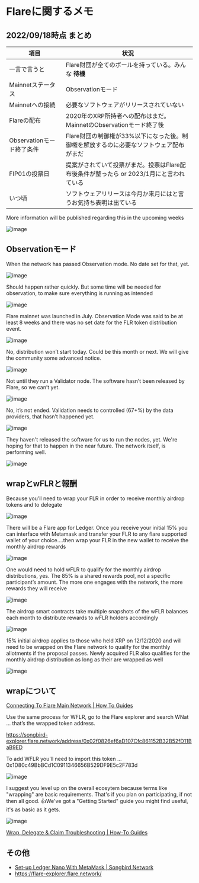 # Flareに関するメモ

2022/09/18時点 まとめ
---

| 項目                      | 状況                                                                                    |
| ------------------------- | --------------------------------------------------------------------------------------- |
| 一言で言うと              | Flare財団が全てのボールを持っている。みんな **待機**                                    |
| Mainnetステータス         | Observationモード                                                                       | 
| Mainnetへの接続           | 必要なソフトウェアがリリースされていない                                                |
| Flareの配布               | 2020年のXRP所持者への配布はまだ。MainnetのObservationモード終了後                       |
| Observationモード終了条件 | Flare財団の制御権が33%以下になった後。制御権を解放するのに必要なソフトウェア配布がまだ  |
| FIP01の投票日             | 提案がされていて投票がまだ。投票はFlare配布後条件が整ったら or 2023/1月にと言われている |
| いつ頃                    | ソフトウェアリリースは今月か来月にはと言うお気持ち表明は出ている                        |

More information will be published regarding this in the upcoming weeks

![image](https://user-images.githubusercontent.com/2118539/188477535-37217535-4711-4f69-b41a-fc4c4915863e.png)


Observationモード
---
When the network has passed Observation mode. No date set for that, yet.

![image](https://user-images.githubusercontent.com/2118539/188472483-c14006b9-1a41-48f8-9d24-769795b21a28.png)

Should happen rather quickly. But some time will be needed for observation, to make sure everything is running as intended

![image](https://user-images.githubusercontent.com/2118539/188472747-3232335a-e6ba-4fd9-bce5-8400fa99c564.png)

Flare mainnet was launched in July. Observation Mode was said to be at least 8 weeks and there was no set date for the FLR token distribution event. 

![image](https://user-images.githubusercontent.com/2118539/188474311-de152359-1e02-4c05-911d-32fae6923eb4.png)

No, distribution won’t start today. Could be this month or next. We will give the community some advanced notice.

![image](https://user-images.githubusercontent.com/2118539/188473259-ad990fae-a0cd-401f-bcb3-a8150488e013.png)

Not until they run a Validator node. The software hasn’t been released by Flare, so we can’t yet.

![image](https://user-images.githubusercontent.com/2118539/188475190-e8864601-a3c4-4518-ac78-1814fb7ad5e3.png)

No, it’s not ended. Validation needs to controlled (67+%) by the data providers, that hasn’t happened yet.

![image](https://user-images.githubusercontent.com/2118539/188475319-faabe6fe-36d1-45d7-a977-999f3d45a8b1.png)

They haven't released the software for us to run the nodes, yet. We're hoping for that to happen in the near future. The network itself, is performing well.

![image](https://user-images.githubusercontent.com/2118539/188475443-b54485e0-06e7-4f9c-b665-7c705ed937ee.png)


wrapとwFLRと報酬
---
Because you’ll need to wrap your FLR in order to receive monthly airdrop tokens and to delegate

![image](https://user-images.githubusercontent.com/2118539/188473046-d08e23ec-d6b3-4090-99ca-e7d934e316a9.png)

There will be a Flare app for Ledger. Once you receive your initial 15% you can interface with Metamask and transfer your FLR to any flare supported wallet of your choice….then wrap your FLR in the new wallet to receive the monthly airdrop rewards 

![image](https://user-images.githubusercontent.com/2118539/188473558-9f77e72e-80d9-43fa-9632-7cd1078f6f8f.png)

One would need to hold wFLR to qualify for the monthly airdrop distributions, yes. The 85% is a shared rewards pool, not a specific participant’s amount. The more one engages with the network, the more rewards they will receive 

![image](https://user-images.githubusercontent.com/2118539/188473670-27c3bc66-02e0-4ba5-af95-2f6f6c4daf2b.png)

The airdrop smart contracts take multiple snapshots of the wFLR balances each month to distribute rewards to wFLR holders accordingly 

![image](https://user-images.githubusercontent.com/2118539/188473919-55631d48-a465-4165-9af6-996780c88a91.png)

15% initial airdrop applies to those who held  XRP on 12/12/2020 and will need to be wrapped on the Flare network to qualify for the monthly allotments if the proposal passes. Newly acquired FLR also qualifies for the monthly airdrop distribution as long as their are wrapped as well

![image](https://user-images.githubusercontent.com/2118539/188474047-89f6bee5-c1f3-477f-a469-ad41703e7c6d.png)

wrapについて
---
[Connecting To Flare Main Network | How To Guides](https://www.ftso.au/how-to-guides/2022/08/18/connecting-to-flare-main-network.html)

Use the same process for WFLR, go to the Flare explorer and search WNat … that’s the wrapped token address.

https://songbird-explorer.flare.network/address/0x02f0826ef6aD107Cfc861152B32B52fD11BaB9ED

To add WFLR you'll need to import this token ... 0x1D80c49BbBCd1C0911346656B529DF9E5c2F783d

![image](https://user-images.githubusercontent.com/2118539/188476159-6d9a29c8-8222-45b6-8f1c-f9c1aa1be778.png)

I suggest you level up on the overall ecosytem because terms like "wrapping" are basic requirements. That's if you plan on participating, if not then all good. 👍We've got a "Getting Started" guide you might find useful, it's as basic as it gets. 

![image](https://user-images.githubusercontent.com/2118539/188476346-c6756253-841d-4d81-8fd7-a547a86cc28d.png)

[Wrap, Delegate & Claim Troubleshooting | How-To Guides](https://www.ftso.au/songbird-network/2021/11/29/wrap-delegate-claim-troubleshooting-guide.html)


その他
---
- [Set-up Ledger Nano With MetaMask | Songbird Network](https://www.ftso.au/songbird-network/2021/10/04/setup-ledger-nano-with-metamask.html)
- https://flare-explorer.flare.network/
